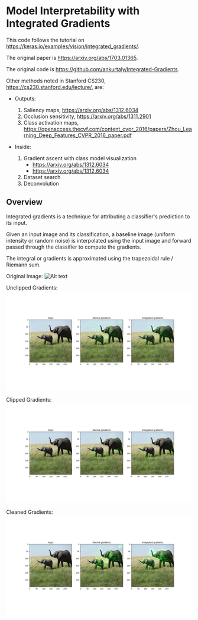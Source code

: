 # Model Interpretability with Integrated Gradients
This code follows the tutorial on https://keras.io/examples/vision/integrated_gradients/.

The original paper is https://arxiv.org/abs/1703.01365.

The original code is https://github.com/ankurtaly/Integrated-Gradients.

Other methods noted in Stanford CS230, https://cs230.stanford.edu/lecture/,  are:

- Outputs:
    1. Saliency maps, https://arxiv.org/abs/1312.6034
    2. Occlusion sensitivity, https://arxiv.org/abs/1311.2901
    3. Class activation maps, https://openaccess.thecvf.com/content_cvpr_2016/papers/Zhou_Learning_Deep_Features_CVPR_2016_paper.pdf    

- Inside:
    1. Gradient ascent with class model visualization
        - https://arxiv.org/abs/1312.6034
        - https://arxiv.org/abs/1312.6034
    2. Dataset search
    3. Deconvolution

## Overview
Integrated gradients is a technique for attributing a classifier's prediction to its input.

Given an input image and its classification, a baseline image (uniform intensity or random noise) is interpolated using the input image and forward passed through the classifier to compute the gradients.

The integral or gradients is approximated using the trapezoidal rule / Riemann sum.

Original Image:
![Alt text](./images/elephant.jpg)

Unclipped Gradients:
![Alt text](./images/integrated_gradients_0_99.jpg)

Clipped Gradients:
![Alt text](./images/integrated_gradients_28_95.jpg)

Cleaned Gradients:
![Alt text](./images/integrated_gradients_28_95_m.jpg)
